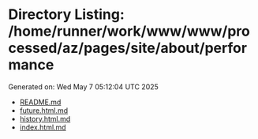 # Directory Listing: /home/runner/work/www/www/processed/az/pages/site/about/performance
Generated on: Wed May  7 05:12:04 UTC 2025

- [README.md](README.md)
- [future.html.md](future.html.md)
- [history.html.md](history.html.md)
- [index.html.md](index.html.md)
